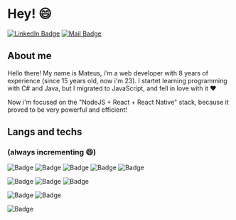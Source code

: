 # Hey! :smile:
[![LinkedIn Badge](https://img.shields.io/static/v1?label=&message=Mateus%20Vidal&color=0077B5&logo=linkedin)](https://www.linkedin.com/in/mateusvidaldev/)
[![Mail Badge](https://img.shields.io/static/v1?label=&message=mateusvidal.dev@gmail.com&color=B5B5B5&logo=gmail)](mailto:mateusvidal.dev@gmail.com)


## About me

Hello there! My name is Mateus, i'm a web developer with 8 years of experience (since 15 years old, now i'm 23). 
I startet learning programming with C# and Java, but I migrated to JavaScript, and fell in love with it :heart:

Now i'm focused on the "NodeJS + React + React Native" stack, because it proved to be very powerful and efficient!

## Langs and techs
### (always incrementing :smile:)

![Badge](https://img.shields.io/static/v1?label=&message=JavaScript&color=grey&logo=javascript&style=flat-square)
![Badge](https://img.shields.io/static/v1?label=&message=TypeScript&color=017ACC&logo=typescript&style=flat-square)
![Badge](https://img.shields.io/static/v1?label=&message=Java&color=8C2227&logo=java&style=flat-square)
![Badge](https://img.shields.io/static/v1?label=&message=HTML5&color=F16849&logo=html5&style=flat-square)
![Badge](https://img.shields.io/static/v1?label=&message=CSS3&color=5EADEF&logo=css3&style=flat-square)

![Badge](https://img.shields.io/static/v1?label=&message=NodeJS&color=darkgreen&logo=nodemon&style=flat-square)
![Badge](https://img.shields.io/static/v1?label=&message=React&color=grey&logo=react&style=flat-square)
![Badge](https://img.shields.io/static/v1?label=&message=React%20Native&color=452A62&logo=react&style=flat-square)

![Badge](https://img.shields.io/static/v1?label=&message=Sass&color=grey&logo=sass&style=flat-square)
![Badge](https://img.shields.io/static/v1?label=&message=Bootstrap&color=553D7C&logo=bootstrap&style=flat-square)

![Badge](https://img.shields.io/static/v1?label=&message=Jest&color=96737D&logo=jest&style=flat-square)
